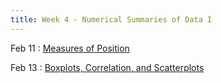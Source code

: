 ```yaml
---
title: Week 4 - Numerical Summaries of Data I
---
```


Feb 11
: [Measures of Position](https://rmshksu.github.io/stat225_spring2025/classes/d6-225-spr25.html)

Feb 13
: [Boxplots, Correlation, and Scatterplots](https://rmshksu.github.io/stat225_spring2025/classes/d7-225-spr25.html)

